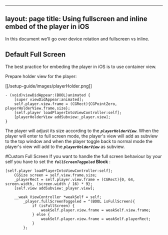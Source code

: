 
---
layout: page
title: Using fullscreen and inline embed of the player in iOS
---

In this document we'll go over device rotation and fullscreen vs inline.

## Default Full Screen
The best practice for embeding the player in iOS is to use container view.

Prepare holder view for the player:

[[/setup-guide/images/playerHolder.png]]

```
- (void)viewDidAppear:(BOOL)animated {
    [super viewDidAppear:animated];
    self.player.view.frame = (CGRect){CGPointZero, playerHolderView.frame.size};
    [self.player loadPlayerIntoViewController:self];
    [playerHolderView addSubview:_player.view];
}
```

The player will adjust its size according to the _**`playerHolderView`**_.
When the player will enter to full screen mode, the player's view will add as subview to the top window and when the player toggle back to normal mode the player's view will add to the _**`playerHolderView`**_ as subview.

#Custom Full Screen
If you want to handle the full screen behaviour by your self you have to set the _**`fullScreenToggeled`**_ **Block** :

```
[self.player loadPlayerIntoViewController:self];
    CGSize screen = self.view.frame.size;
    _playerRect = self.player.view.frame = (CGRect){0, 64, screen.width, (screen.width / 16) * 9};
    [self.view addSubview:_player.view];
    
    __weak ViewController *weakSelf = self;
        _player.fullScreenToggeled = ^(BOOL isFullScreen){
            if (isFullScreen) {
                weakSelf.player.view.frame = weakSelf.view.frame;
            } else {
                weakSelf.player.view.frame = weakSelf.playerRect;
            }
        };
```
  

